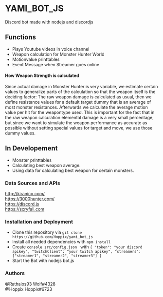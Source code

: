 # YAMI_BOT_JS
Discord bot made with nodejs and discordjs

## Functions
- Plays Youtube videos in voice channel
- Weapon calculation for Monster Hunter World
- Motionvalue printtables
- Event Message when Streamer goes online

#### How Weapon Strength is calculated
Since actual damage in Monster Hunter is very variable, we estimate certain values to generalize parts of the calculation so that the weapon itself is the deciding factor: The raw weapon damage is calculated as usual, then we define resistance values for a default target dummy that is an average of most monster resistances. Afterwards we calculate the average motion value per hit for the weapontype used. This is important for the fact that in the raw weapon calculation elemental damage is a very small percentage, but since we want to simulate the weapon performance as accurate as possible without setting special values for target and move, we use those dummy values.

## In Developement
- Monster printtables
- Calculating best weapon average.
- Using data for calculating best weapon for certain monsters.

### Data Sources and APIs
http://kiranico.com/ <br/>
https://3000hunter.com/ <br/>
https://discord.js <br/>
https://scryfall.com

### Installation and Deployment
- Clone this repository via ```git clone https://github.com/Hoppix/yami_bot_js ```
- Install all needed dependencies with ````npm install ````
- Create ``console src/config.json `` with
``
{
  "token": "your discord apikey",
  "twitchClient": "your twitch apikey",
  "streamers": ["streamer1", "streamer2", "streamer3"]
} ``
- Start the Bot with nodejs bot.js

### Authors
@Rathalos93 Wolf#4328 <br />
@Hoppix Hoppix#6723
